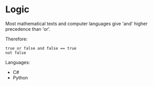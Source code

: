# Logic

Most mathematical texts and computer languages give 'and' higher
precedence than 'or'.

Therefore:

```
true or false and false == true
not false
```

Languages:
 - C\#
 - Python
